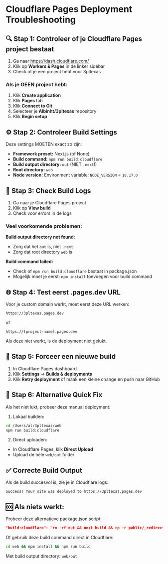 # Cloudflare Pages Deployment Troubleshooting

## 🔍 Stap 1: Controleer of je Cloudflare Pages project bestaat

1. Ga naar https://dash.cloudflare.com/
2. Klik op **Workers & Pages** in de linker sidebar
3. Check of je een project hebt voor 3pltexas

### Als je GEEN project hebt:
1. Klik **Create application**
2. Klik **Pages** tab
3. Klik **Connect to Git**
4. Selecteer je **Albinht/3pltexas** repository
5. Klik **Begin setup**

## ⚙️ Stap 2: Controleer Build Settings

Deze settings MOETEN exact zo zijn:

- **Framework preset:** Next.js (of None)
- **Build command:** `npm run build:cloudflare`
- **Build output directory:** `out` (NIET `.next`!)
- **Root directory:** `web`
- **Node version:** Environment variable: `NODE_VERSION` = `18.17.0`

## 🔨 Stap 3: Check Build Logs

1. Ga naar je Cloudflare Pages project
2. Klik op **View build**
3. Check voor errors in de logs

### Veel voorkomende problemen:

**Build output directory not found:**
- Zorg dat het `out` is, niet `.next`
- Zorg dat root directory `web` is

**Build command failed:**
- Check of `npm run build:cloudflare` bestaat in package.json
- Mogelijk moet je eerst: `npm install` toevoegen voor build command

## 🌐 Stap 4: Test eerst .pages.dev URL

Voor je custom domain werkt, moet eerst deze URL werken:
```
https://3pltexas.pages.dev
```
of
```
https://[project-name].pages.dev
```

Als deze niet werkt, is de deployment niet gelukt.

## 🔄 Stap 5: Forceer een nieuwe build

1. In Cloudflare Pages dashboard
2. Klik **Settings** → **Builds & deployments**
3. Klik **Retry deployment** of maak een kleine change en push naar GitHub

## 📝 Stap 6: Alternative Quick Fix

Als het niet lukt, probeer deze manual deployment:

1. Lokaal builden:
```bash
cd /Users/al/3pltexas/web
npm run build:cloudflare
```

2. Direct uploaden:
- In Cloudflare Pages, klik **Direct Upload**
- Upload de hele `web/out` folder

## ✅ Correcte Build Output

Als de build succesvol is, zie je in Cloudflare logs:
```
Success! Your site was deployed to https://3pltexas.pages.dev
```

## 🆘 Als niets werkt:

Probeer deze alternatieve package.json script:
```json
"build:cloudflare": "rm -rf out && next build && cp -r public/_redirects out/ 2>/dev/null || true"
```

Of gebruik deze build command direct in Cloudflare:
```bash
cd web && npm install && npm run build
```

Met build output directory: `web/out`

